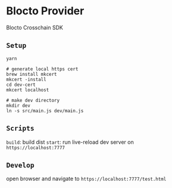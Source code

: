 # Blocto Provider

Blocto Crosschain SDK
## `Setup`
```
yarn 

# generate local https cert
brew install mkcert
mkcert -install
cd dev-cert
mkcert localhost

# make dev directory
mkdir dev
ln -s src/main.js dev/main.js
```

## `Scripts`

`build`: build dist
`start`: run live-reload dev server on `https://localhost:7777`

## `Develop`

open browser and navigate to `https://localhost:7777/test.html`

